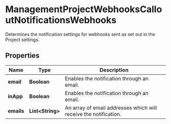 

# ManagementProjectWebhooksCalloutNotificationsWebhooks

Determines the notification settings for webhooks sent as set out in the Project settings.

## Properties

| Name | Type | Description |
|------------ | ------------- | ------------- |
|**email** | **Boolean** | Enables the notification through an email. |
|**inApp** | **Boolean** | Enables the notification through an email. |
|**emails** | **List&lt;String&gt;** | An array of email addresses which will receive the notification. |



